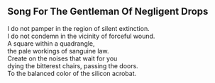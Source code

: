 Song For The Gentleman Of Negligent Drops
-----------------------------------------
I do not pamper in the region of silent extinction.  
I do not condemn in the vicinity of forceful wound.  
A square within a quadrangle,  
the pale workings of sanguine law.  
Create on the noises that wait for you  
dying the bitterest chairs, passing the doors.  
To the balanced color of the silicon acrobat.  
